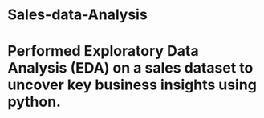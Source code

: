 # **Sales-data-Analysis**
# Performed Exploratory Data Analysis (EDA) on a sales dataset to uncover key business insights using python.
